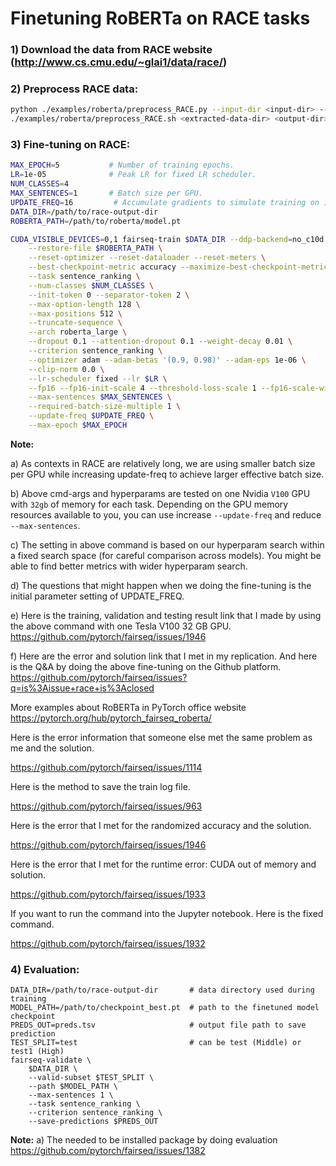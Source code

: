 # Finetuning RoBERTa on RACE tasks

### 1) Download the data from RACE website (http://www.cs.cmu.edu/~glai1/data/race/)

### 2) Preprocess RACE data:
```bash
python ./examples/roberta/preprocess_RACE.py --input-dir <input-dir> --output-dir <extracted-data-dir>
./examples/roberta/preprocess_RACE.sh <extracted-data-dir> <output-dir>
```

### 3) Fine-tuning on RACE:

```bash
MAX_EPOCH=5           # Number of training epochs.
LR=1e-05              # Peak LR for fixed LR scheduler.
NUM_CLASSES=4
MAX_SENTENCES=1       # Batch size per GPU.
UPDATE_FREQ=16         # Accumulate gradients to simulate training on 16 GPUs. The original is 8 which is not work in my case.
DATA_DIR=/path/to/race-output-dir
ROBERTA_PATH=/path/to/roberta/model.pt

CUDA_VISIBLE_DEVICES=0,1 fairseq-train $DATA_DIR --ddp-backend=no_c10d \
    --restore-file $ROBERTA_PATH \
    --reset-optimizer --reset-dataloader --reset-meters \
    --best-checkpoint-metric accuracy --maximize-best-checkpoint-metric \
    --task sentence_ranking \
    --num-classes $NUM_CLASSES \
    --init-token 0 --separator-token 2 \
    --max-option-length 128 \
    --max-positions 512 \
    --truncate-sequence \
    --arch roberta_large \
    --dropout 0.1 --attention-dropout 0.1 --weight-decay 0.01 \
    --criterion sentence_ranking \
    --optimizer adam --adam-betas '(0.9, 0.98)' --adam-eps 1e-06 \
    --clip-norm 0.0 \
    --lr-scheduler fixed --lr $LR \
    --fp16 --fp16-init-scale 4 --threshold-loss-scale 1 --fp16-scale-window 128 \
    --max-sentences $MAX_SENTENCES \
    --required-batch-size-multiple 1 \
    --update-freq $UPDATE_FREQ \
    --max-epoch $MAX_EPOCH
```

**Note:**

a) As contexts in RACE are relatively long, we are using smaller batch size per GPU while increasing update-freq to achieve larger effective batch size.

b) Above cmd-args and hyperparams are tested on one Nvidia `V100` GPU with `32gb` of memory for each task. Depending on the GPU memory resources available to you, you can use increase `--update-freq` and reduce `--max-sentences`.

c) The setting in above command is based on our hyperparam search within a fixed search space (for careful comparison across models). You might be able to find better metrics with wider hyperparam search.  

d) The questions that might happen when we doing the fine-tuning is the initial parameter setting of UPDATE_FREQ.

e) Here is the training, validation and testing result link that I made by using the above command with one Tesla V100 32 GB GPU. https://github.com/pytorch/fairseq/issues/1946 

f) Here are the error and solution link that I met in my replication.
And here is the Q&A by doing the above fine-tuning on the Github platform.
https://github.com/pytorch/fairseq/issues?q=is%3Aissue+race+is%3Aclosed

More examples about RoBERTa in PyTorch office website
https://pytorch.org/hub/pytorch_fairseq_roberta/

Here is the error information that someone else met the same problem as me and the solution.

https://github.com/pytorch/fairseq/issues/1114

Here is the method to save the train log file.

https://github.com/pytorch/fairseq/issues/963

Here is the error that I met for the randomized accuracy and the solution.

https://github.com/pytorch/fairseq/issues/1946 

Here is the error that I met for the runtime error: CUDA out of memory and solution.

https://github.com/pytorch/fairseq/issues/1933
 
If you want to run the command into the Jupyter notebook. Here is the fixed command.

https://github.com/pytorch/fairseq/issues/1932

### 4) Evaluation:

```
DATA_DIR=/path/to/race-output-dir       # data directory used during training
MODEL_PATH=/path/to/checkpoint_best.pt  # path to the finetuned model checkpoint
PREDS_OUT=preds.tsv                     # output file path to save prediction
TEST_SPLIT=test                         # can be test (Middle) or test1 (High)
fairseq-validate \
    $DATA_DIR \
    --valid-subset $TEST_SPLIT \
    --path $MODEL_PATH \
    --max-sentences 1 \
    --task sentence_ranking \
    --criterion sentence_ranking \
    --save-predictions $PREDS_OUT
```
**Note:**
a) The needed to be installed package by doing evaluation
https://github.com/pytorch/fairseq/issues/1382
